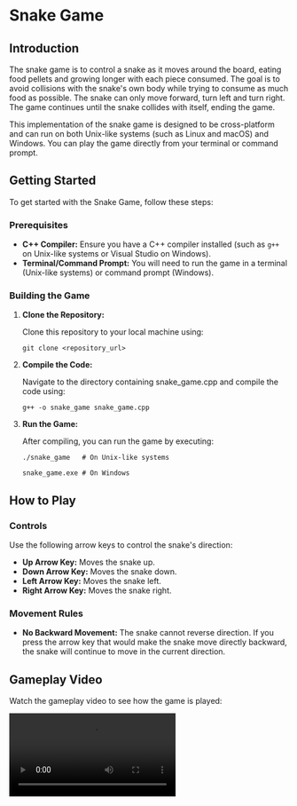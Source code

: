 # Snake Game

## Introduction

The snake game is to control a snake as it moves around the board, eating food pellets and growing longer with each piece consumed. The goal is to avoid collisions with the snake's own body while trying to consume as much food as possible. The snake can only move forward, turn left and turn right. The game continues until the snake collides with itself, ending the game.

This implementation of the snake game is designed to be cross-platform and can run on both Unix-like systems (such as Linux and macOS) and Windows. You can play the game directly from your terminal or command prompt.

## Getting Started

To get started with the Snake Game, follow these steps:

### Prerequisites

- **C++ Compiler:** Ensure you have a C++ compiler installed (such as `g++` on Unix-like systems or Visual Studio on Windows).
- **Terminal/Command Prompt:** You will need to run the game in a terminal (Unix-like systems) or command prompt (Windows).

### Building the Game

1. **Clone the Repository:**

   Clone this repository to your local machine using:
   ```
   git clone <repository_url>
   ```
1. **Compile the Code:**

   Navigate to the directory containing snake_game.cpp and compile the code using:

   ```
   g++ -o snake_game snake_game.cpp
   ```
1. **Run the Game:**

   After compiling, you can run the game by executing:

   ```
   ./snake_game   # On Unix-like systems
   ```
   ```
   snake_game.exe # On Windows
   ```
## How to Play

### Controls

Use the following arrow keys to control the snake's direction:

- **Up Arrow Key:** Moves the snake up.
- **Down Arrow Key:** Moves the snake down.
- **Left Arrow Key:** Moves the snake left.
- **Right Arrow Key:** Moves the snake right.

### Movement Rules

- **No Backward Movement:** The snake cannot reverse direction. If you press the arrow key that would make the snake move directly backward, the snake will continue to move in the current direction.

## Gameplay Video

Watch the gameplay video to see how the game is played:

![Gameplay Video](https://github.com/Yinysgithub/snake_game/blob/main/snake_game_example.mp4)
